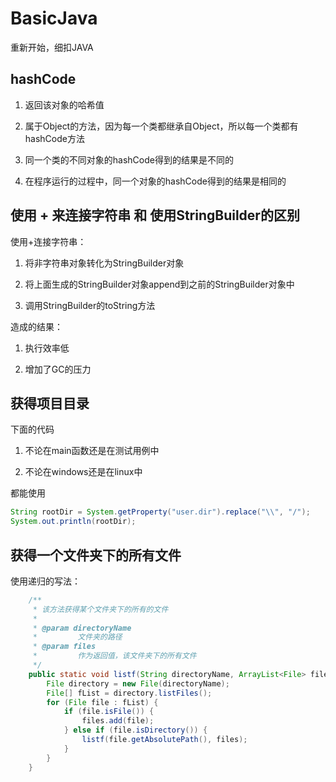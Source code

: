 # BasicJava

重新开始，细扣JAVA

## hashCode

1. 返回该对象的哈希值

2. 属于Object的方法，因为每一个类都继承自Object，所以每一个类都有hashCode方法

3. 同一个类的不同对象的hashCode得到的结果是不同的

4. 在程序运行的过程中，同一个对象的hashCode得到的结果是相同的

## 使用 + 来连接字符串  和 使用StringBuilder的区别

使用+连接字符串：

1. 将非字符串对象转化为StringBuilder对象

2. 将上面生成的StringBuilder对象append到之前的StringBuilder对象中

3. 调用StringBuilder的toString方法

造成的结果：

1. 执行效率低

2. 增加了GC的压力

## 获得项目目录

下面的代码

1. 不论在main函数还是在测试用例中

2. 不论在windows还是在linux中 

都能使用

```java
String rootDir = System.getProperty("user.dir").replace("\\", "/");
System.out.println(rootDir);
```

## 获得一个文件夹下的所有文件

使用递归的写法：

```java
    /**
     * 该方法获得某个文件夹下的所有的文件
     *
     * @param directoryName
     *         文件夹的路径
     * @param files
     *         作为返回值，该文件夹下的所有文件
     */
    public static void listf(String directoryName, ArrayList<File> files) {
        File directory = new File(directoryName);
        File[] fList = directory.listFiles();
        for (File file : fList) {
            if (file.isFile()) {
                files.add(file);
            } else if (file.isDirectory()) {
                listf(file.getAbsolutePath(), files);
            }
        }
    }
```